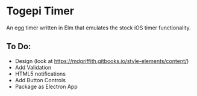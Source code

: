 # Togepi Timer

An egg timer written in Elm that emulates the stock iOS timer functionality.

## To Do:

- Design (look at https://mdgriffith.gitbooks.io/style-elements/content/)
- Add Validation
- HTML5 notifications
- Add Button Controls
- Package as Electron App
